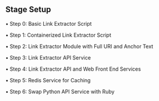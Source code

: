 ## Stage Setup
 
•	Step 0: Basic Link Extractor Script
 
 
 
 
 
•	Step 1: Containerized Link Extractor Script
 
 
 
 
 
 
 
•	Step 2: Link Extractor Module with Full URI and Anchor Text
 
 
 
 
 
 
 
•	Step 3: Link Extractor API Service
 
 
 
 
 
 
 
 
 
•	Step 4: Link Extractor API and Web Front End Services
 
 
 
 
 
 
 
 
 
•	Step 5: Redis Service for Caching
 
 
 
 
 
 
 
 
•	Step 6: Swap Python API Service with Ruby
 
 
 
 
 
 
 
 

